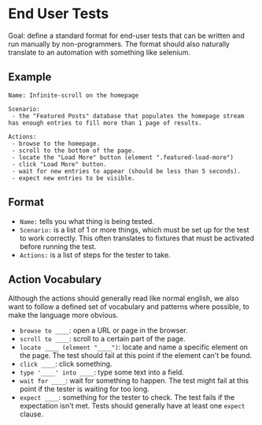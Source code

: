 End User Tests
====

Goal: define a standard format for end-user tests that can be written and run manually by non-programmers. The format should also naturally translate to an automation with something like selenium.

Example
----

```
Name: Infinite-scroll on the homepage

Scenario:
 - the "Featured Posts" database that populates the homepage stream has enough entries to fill more than 1 page of results.

Actions:
 - browse to the homepage.
 - scroll to the bottom of the page.
 - locate the "Load More" button (element ".featured-load-more")
 - click "Load More" button.
 - wait for new entries to appear (should be less than 5 seconds).
 - expect new entries to be visible.
```

Format
----

- `Name:` tells you what thing is being tested.
- `Scenario:` is a list of 1 or more things, which must be set up for the test to work correctly. This often translates to fixtures that must be activated before running the test.
- `Actions:` is a list of steps for the tester to take.

Action Vocabulary
----

Although the actions should generally read like normal english, we also want to follow a defined set of vocabulary and patterns where possible, to make the language more obvious.

- `browse to ____`: open a URL or page in the browser.
- `scroll to ____`: scroll to a certain part of the page.
- `locate ____ (element "____")`: locate and name a specific element on the page. The test should fail at this point if the element can't be found.
- `click ____`: click something.
- `type '____' into ____`: type some text into a field.
- `wait for ____`: wait for something to happen. The test might fail at this point if the tester is waiting for too long.
- `expect ____`: something for the tester to check. The test fails if the expectation isn't met. Tests should generally have at least one `expect` clause.
